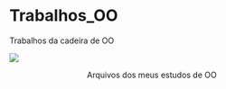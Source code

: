# Trabalhos_OO
Trabalhos da cadeira de OO

<img src="[https://img.shields.io/static/v1?label=Blog&message=Rocketseat&color=7159c1&style=for-the-badge&logo=ghost](https://img.shields.io/badge/C%2B%2B-study-blue
)"/>
<p align="center">Arquivos dos meus estudos de OO</p>
